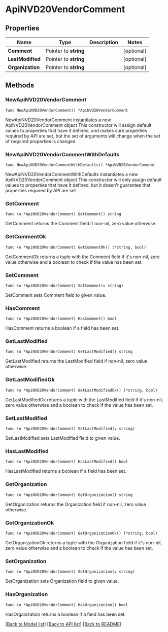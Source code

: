 # ApiNVD20VendorComment

## Properties

Name | Type | Description | Notes
------------ | ------------- | ------------- | -------------
**Comment** | Pointer to **string** |  | [optional] 
**LastModified** | Pointer to **string** |  | [optional] 
**Organization** | Pointer to **string** |  | [optional] 

## Methods

### NewApiNVD20VendorComment

`func NewApiNVD20VendorComment() *ApiNVD20VendorComment`

NewApiNVD20VendorComment instantiates a new ApiNVD20VendorComment object
This constructor will assign default values to properties that have it defined,
and makes sure properties required by API are set, but the set of arguments
will change when the set of required properties is changed

### NewApiNVD20VendorCommentWithDefaults

`func NewApiNVD20VendorCommentWithDefaults() *ApiNVD20VendorComment`

NewApiNVD20VendorCommentWithDefaults instantiates a new ApiNVD20VendorComment object
This constructor will only assign default values to properties that have it defined,
but it doesn't guarantee that properties required by API are set

### GetComment

`func (o *ApiNVD20VendorComment) GetComment() string`

GetComment returns the Comment field if non-nil, zero value otherwise.

### GetCommentOk

`func (o *ApiNVD20VendorComment) GetCommentOk() (*string, bool)`

GetCommentOk returns a tuple with the Comment field if it's non-nil, zero value otherwise
and a boolean to check if the value has been set.

### SetComment

`func (o *ApiNVD20VendorComment) SetComment(v string)`

SetComment sets Comment field to given value.

### HasComment

`func (o *ApiNVD20VendorComment) HasComment() bool`

HasComment returns a boolean if a field has been set.

### GetLastModified

`func (o *ApiNVD20VendorComment) GetLastModified() string`

GetLastModified returns the LastModified field if non-nil, zero value otherwise.

### GetLastModifiedOk

`func (o *ApiNVD20VendorComment) GetLastModifiedOk() (*string, bool)`

GetLastModifiedOk returns a tuple with the LastModified field if it's non-nil, zero value otherwise
and a boolean to check if the value has been set.

### SetLastModified

`func (o *ApiNVD20VendorComment) SetLastModified(v string)`

SetLastModified sets LastModified field to given value.

### HasLastModified

`func (o *ApiNVD20VendorComment) HasLastModified() bool`

HasLastModified returns a boolean if a field has been set.

### GetOrganization

`func (o *ApiNVD20VendorComment) GetOrganization() string`

GetOrganization returns the Organization field if non-nil, zero value otherwise.

### GetOrganizationOk

`func (o *ApiNVD20VendorComment) GetOrganizationOk() (*string, bool)`

GetOrganizationOk returns a tuple with the Organization field if it's non-nil, zero value otherwise
and a boolean to check if the value has been set.

### SetOrganization

`func (o *ApiNVD20VendorComment) SetOrganization(v string)`

SetOrganization sets Organization field to given value.

### HasOrganization

`func (o *ApiNVD20VendorComment) HasOrganization() bool`

HasOrganization returns a boolean if a field has been set.


[[Back to Model list]](../README.md#documentation-for-models) [[Back to API list]](../README.md#documentation-for-api-endpoints) [[Back to README]](../README.md)


